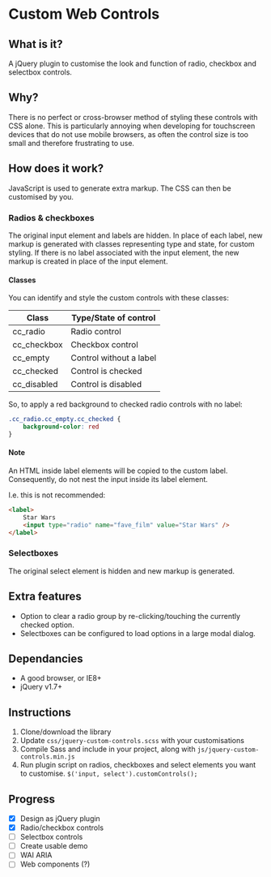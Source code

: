 # Custom Web Controls

## What is it?
A jQuery plugin to customise the look and function of radio, checkbox and selectbox controls.


## Why?
There is no perfect or cross-browser method of styling these controls with CSS alone.
This is particularly annoying when developing for touchscreen devices that do not use mobile browsers, as often the control size is too small and therefore frustrating to use.


## How does it work?
JavaScript is used to generate extra markup. The CSS can then be customised by you.


### Radios & checkboxes
The original input element and labels are hidden. In place of each label, new markup is generated with classes representing type and state, for custom styling.
If there is no label associated with the input element, the new markup is created in place of the input element.

#### Classes
You can identify and style the custom controls with these classes:

| Class       | Type/State of control   |
| ----------- | ----------------------- |
| cc_radio    | Radio control           |
| cc_checkbox | Checkbox control        |
| cc_empty    | Control without a label |
| cc_checked  | Control is checked      |
| cc_disabled | Control is disabled     |

So, to apply a red background to checked radio controls with no label:
```css
.cc_radio.cc_empty.cc_checked {
    background-color: red
}
```

#### Note
An HTML inside label elements will be copied to the custom label. Consequently, do not nest the input inside its label element.

I.e. this is not recommended:

```html
<label>
    Star Wars
    <input type="radio" name="fave_film" value="Star Wars" />
</label>
```

### Selectboxes
The original select element is hidden and new markup is generated.



## Extra features
* Option to clear a radio group by re-clicking/touching the currently checked option.
* Selectboxes can be configured to load options in a large modal dialog.


## Dependancies
* A good browser, or IE8+
* jQuery v1.7+


## Instructions
1. Clone/download the library
2. Update `css/jquery-custom-controls.scss` with your customisations
3. Compile Sass and include in your project, along with `js/jquery-custom-controls.min.js`
4. Run plugin script on radios, checkboxes and select elements you want to customise. `$('input, select').customControls();`


## Progress
- [x] Design as jQuery plugin
- [x] Radio/checkbox controls
- [ ] Selectbox controls
- [ ] Create usable demo
- [ ] WAI ARIA
- [ ] Web components (?)
